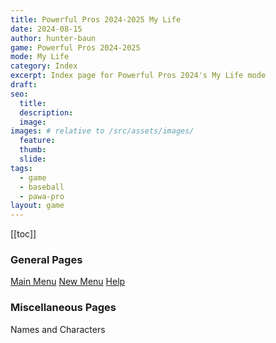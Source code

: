 ```yaml
---
title: Powerful Pros 2024-2025 My Life
date: 2024-08-15
author: hunter-baun
game: Powerful Pros 2024-2025
mode: My Life
category: Index
excerpt: Index page for Powerful Pros 2024's My Life mode
draft: 
seo:
  title:
  description:
  image: 
images: # relative to /src/assets/images/
  feature:
  thumb: 
  slide:
tags:
  - game
  - baseball
  - pawa-pro
layout: game
---
```

[[toc]]
<article class="prose max-w-xl lg:max-w-4xl lg:prose-lg">

### General Pages

[Main Menu](MainMenu)
[New Menu](MainMenu/NewMenu)
[Help](Help)

### Miscellaneous Pages

Names and Characters


</article>